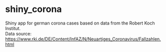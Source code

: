 # shiny_corona
Shiny app for german corona cases based on data from the Robert Koch Institut.  
Data source: https://www.rki.de/DE/Content/InfAZ/N/Neuartiges_Coronavirus/Fallzahlen.html
